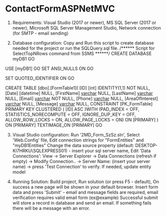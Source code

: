 # ContactFormASPNetMVC

1. Requirements:
    Visual Studio (2017 or newer),
    MS SQL Server (2017 or newer),
    Microsoft SQL Server Management Studio,
    Network connection (for SMTP - email sending)
    
2. Database configuration:
Copy and Run this script to create database needed for the project or run the SQLQuery.sql file.
/****** Script for SelectTopNRows command from SSMS  ******/
CREATE DATABASE myDB1
GO
 
 USE [myDB1]
GO
SET ANSI_NULLS ON
GO

SET QUOTED_IDENTIFIER ON
GO

CREATE TABLE [dbo].[FormTable1](
	[ID] [int] IDENTITY(1,1) NOT NULL,
	[Date] [datetime] NULL,
	[FirstName] [varchar](50) NULL,
	[LastName] [varchar](50) NULL,
	[Email] [varchar](50) NOT NULL,
	[Phone] [varchar](15) NULL,
	[AreaOfInterest] [varchar](50) NULL,
	[Message] [varchar](max) NULL,
 CONSTRAINT [PK_FormTable] PRIMARY KEY CLUSTERED 
(
	[ID] ASC
)WITH (PAD_INDEX = OFF, STATISTICS_NORECOMPUTE = OFF, IGNORE_DUP_KEY = OFF, ALLOW_ROW_LOCKS = ON, ALLOW_PAGE_LOCKS = ON) ON [PRIMARY]
) ON [PRIMARY] TEXTIMAGE_ON [PRIMARY]
GO

3. Visual Studio configuration:
Run '2MD_Form_SzSz.sln',
Select 'Web.Config' file,
Edit connection strings for "FormEntities" and "myDB1Entities"
Change the data source property (default: DESKTOP-KI7HRKU\SQLEXPRESS01) - insert your sql server name,
Edit 'Data Connections': View -> Server Explorer -> Data Connections (refresh if empty) -> Modify Connection.. -> Server Name: (insert your server name) -> press 'Test Connection' to verify.
If needed, update entity model

4. Running Solution:
Build project,
Run solution (or press F5 - default),
On success a new page will be shown in your default browser.
Insert form data and press 'Submit' - email and message fields are required, email verification requires valid email form (ex@example) 
Successful submit will store a record in database and send an email. If something fails there will be a message with an error.
   
